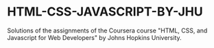 # HTML-CSS-JAVASCRIPT-BY-JHU
Solutions of the assignments of the Coursera course "HTML, CSS, and Javascript for Web Developers" by Johns Hopkins University.
